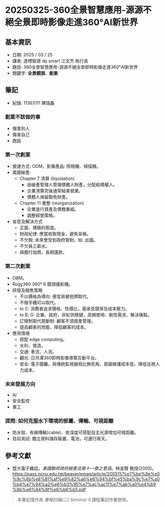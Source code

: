 # 20250325-360全景智慧應用-源源不絕全景即時影像走進360°AI新世界

## 基本資訊
* 日期: 2025 / 03 / 25
* 講者: 達標智源 dp smart 江文杰 執行長
* 題目: 360全景智慧應用-源源不絕全景即時影像走進360°AI新世界
* 關鍵字: **全景鏡頭**、**創業**

## 筆記
* 紀錄: 11363111 陳瑞鑫
### 創業不該做的事
* 傷害別人
* 傷害自己
* 跑路

### 第一次創業
* 營運方式: ODM，影像產品: 照相機、掃描機。
* 美國破產:
    * Chapter 7 清算 (liquidation)
        * 由破產管理人管理債務人財產，分配給債權人。
        * 企業清算完後通常結束營業。
        * 債務人保留豁免財產。
    * Chapter 11 重整 (reorganization)
        * 企業進行資產及債務重組。
        * 調整經營策略。
* 省思及解決方式
    * 正面、積極的態度。
    * 財政紀律: 應當收取現金，避免呆帳。
    * 不欠稅: 未來會受到政府管制，如: 出國。
    * 不欠員工薪水。
    * 與銀行協商，長期還款。

### 第二次創業
* OBM。
* Rogy360 360° 6 鏡頭攝影機。
* 研發及銷售策略
    * 不以價格為導向: 便宜易被他牌取代。
    * 不做手機可以取代。
    * to C: 消費者追求價格、性價比，需承受競爭及成本壓力。
    * to B, G: 企業、政府，非紅供應鏈，高頻使用、剛性需求、解決痛點。
    * 訂閱制取代買斷制: 顧客不須資產管理。
    * 提高顧客的效能、降低顧客的成本。
* 應用情境
    * 搭配 edge computing。
    * 水利、營造。
    * 交通: 車流、人流。
    * 觀光: 日月潭360即時影像導覽互動平台。
    * 安全: 電子圍籬。與傳統監視器相比無死角、部屬維護成本低、降低巡視人力成本。

### 未來發展方向
* AI
* 安全監控
* 軍工

### 提問: 如何克服水下環境的部屬、傳輸、可視距離
* 防水殼、有線傳輸(cable)、依深度可搭配自主光源增加可視距離。
* 目前測試: 獨立資料儲存裝置、電池，可運行兩天。

## 參考文獻
* 暨大電子雜誌。*美國聯邦政府破產法第十一章之意涵*。林金賢 教授(2005)。  https://pass.ncnu.edu.tw/beaver/emag/article/200511/%e7%be%8e%e5%9c%8b%e8%81%af%e9%82%a6%e6%94%bf%e5%ba%9c%e7%a0%b4%e7%94%a2%e6%b3%95%e7%ac%ac11%e7%ab%a0%e4%b9%8b%e6%84%8f%e6%b6%b5.pdf

> 本筆記僅作為 *書報討論(二) Seminar II* 課程筆記作業使用。